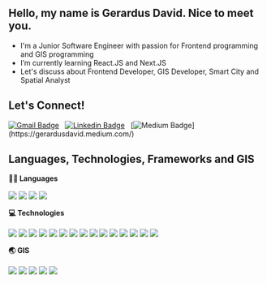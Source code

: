 ## Hello, my name is Gerardus David. Nice to meet you.
- I'm a Junior Software Engineer with passion for Frontend programming and GIS programming
- I’m currently learning React.JS and Next.JS
- Let's discuss about Frontend Developer, GIS Developer, Smart City and Spatial Analyst

## Let's Connect!
[![Gmail Badge](https://img.shields.io/badge/-gerardusdavidbayu@gmail.com-c14438?style=flat&logo=Gmail&logoColor=white&link=mailto:gerardusdavidbayu@gmail.com)](mailto:gerardusdavidbayu@gmail.com)
&nbsp;
[![Linkedin Badge](https://img.shields.io/badge/-Gerardus_David_Ady_P.B-blue?style=flat&logo=Linkedin&logoColor=white&link=https://www.linkedin.com/in/gerardusdavidbayuaji/)](https://www.linkedin.com/in/gerardusdavidbayuaji/)
&nbsp;
[![Medium Badge](https://img.shields.io/badge/-Gerardus_David-black?style=flat&logo=Medium&logoColor=white&link=[https://www.linkedin.com/in/ravielze/](https://gerardusdavid.medium.com/))](https://gerardusdavid.medium.com/)

## Languages, Technologies, Frameworks and GIS 
<b>👩‍💻 Languages</b>
</br>
</br>
<img src="https://img.shields.io/badge/-Typescript-000000?logo=typescript&logoColor=white&style=for-the-badge">
<img src="https://img.shields.io/badge/-Javascript-000000?logo=javascript&logoColor=white&style=for-the-badge">
<img src="https://img.shields.io/badge/-python-000000?logo=python&logoColor=white&style=for-the-badge">
<img src="https://img.shields.io/badge/-SQL-000000?logo=logoColor=white&style=for-the-badge">

<b>💻 Technologies</b>
</br>
</br>
<img src="https://img.shields.io/badge/-HTML-000000?logo=html5&logoColor=white&style=for-the-badge">
<img src="https://img.shields.io/badge/-CSS-000000?logo=css3&logoColor=white&style=for-the-badge">
<img src="https://img.shields.io/badge/-Tailwind%20CSS-000000?logo=tailwindcss&logoColor=white&style=for-the-badge">
<img src="https://img.shields.io/badge/-Bootstrap-000000?logo=bootstrap&logoColor=white&style=for-the-badge">
<img src="https://img.shields.io/badge/-Node.js-000000?logo=nodedotjs&logoColor=white&style=for-the-badge">
<img src="https://img.shields.io/badge/-React.Js-000000?logo=react&logoColor=white&style=for-the-badge">
<img src="https://img.shields.io/badge/-Next.Js-000000?logo=Next.js&logoColor=white&style=for-the-badge">
<img src="https://img.shields.io/badge/-Vercel-000000?logo=Vercel&logoColor=white&style=for-the-badge">
<img src="https://img.shields.io/badge/-Git-000000?logo=git&logoColor=white&style=for-the-badge">
<img src="https://img.shields.io/badge/-PostgreSQL-000000?logo=postgresql&logoColor=white&style=for-the-badge">
<img src="https://img.shields.io/badge/-Django-000000?logo=django&logoColor=white&style=for-the-badge">
<img src="https://img.shields.io/badge/-Google%20Cloud%20Platform-000000?logo=Google%20Cloud&logoColor=white&style=for-the-badge">
<img src="https://img.shields.io/badge/-OpenLayers-000000?logo=openlayers&logoColor=white&style=for-the-badge">
<img src="https://img.shields.io/badge/-Leaflet-000000?logo=leaflet&logoColor=white&style=for-the-badge">
<img src="https://img.shields.io/badge/-Figma-000000?logo=figma&logoColor=white&style=for-the-badge">

<b>🌏 GIS</b>
</br>
</br>
<img src="https://img.shields.io/badge/-ArcGIS-000000?logo=arcgis&logoColor=white&style=for-the-badge">
<img src="https://img.shields.io/badge/-QGIS-000000?logo=qgis&logoColor=white&style=for-the-badge">
<img src="https://img.shields.io/badge/-Google%20Earth%20Engine-000000?logo=googleearthengine&logoColor=white&style=for-the-badge">
<img src="https://img.shields.io/badge/-GeoServer-000000?logo=logoColor=white&style=for-the-badge">
<img src="https://img.shields.io/badge/-PostGIS-000000?logo=logoColor=white&style=for-the-badge">
